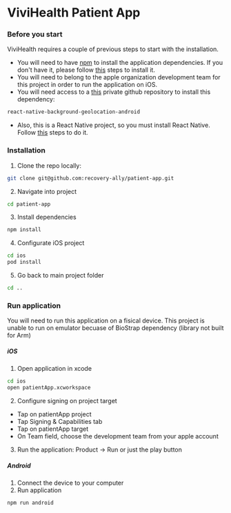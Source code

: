# ViviHealth Patient App

### Before you start

ViviHealth requires a couple of previous steps to start with the installation. 

- You will need to have [npm](https://www.npmjs.com/) to install the application dependencies. If you don't have it, please follow [this](https://www.npmjs.com/get-npm)  steps to install it.
- You will need to belong to the apple organization development team for this project in order to run the application on iOS. 
- You will need access to a [this](https://github.com/transistorsoft/react-native-background-geolocation-android) private github repository to install this dependency:
```sh
react-native-background-geolocation-android
```
- Also, this is a React Native project, so you must install React Native. Follow [this](https://facebook.github.io/react-native/docs/getting-started.html#content) steps to do it.

### Installation

1. Clone the repo locally:

```sh
git clone git@github.com:recovery-ally/patient-app.git
```

2. Navigate into project
```sh
cd patient-app
```

3. Install dependencies
```sh
npm install
```

4. Configurate iOS project
```sh
cd ios
pod install
```

5. Go back to main project folder
```sh
cd ..
```

### Run application
You will need to run this application on a fisical device. This project is unable to run on emulator becuase of BioStrap dependency (library not built for Arm)
##### iOS ###
1. Open application in xcode
```sh
cd ios
open patientApp.xcworkspace
```

2. Configure signing on project target
-  Tap on patientApp project
- Tap Signing & Capabilities tab
- Tap on patientApp target
- On Team field, choose the development team from your apple account

3. Run the application: Product -> Run or just the play button

##### Android ###

1. Connect the device to your computer
2. Run application
```sh
npm run android
```
